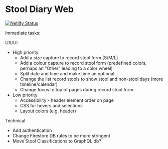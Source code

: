 # Stool Diary Web

[![Netlify Status](https://api.netlify.com/api/v1/badges/24ca0126-16ac-42f2-92c9-377d5591f51b/deploy-status)](https://app.netlify.com/sites/stooldiary/deploys)

Immediate tasks:

UX/UI
- High priority
  * Add a size capture to record stool form (S/M/L)
  * Add a colour capture to record stool form (predefined colors, perhaps an "Other" leading to a color wheel)
  * Split date and time and make time an optional
  * Change the list record stools to show stool and non-stool days (more timeline/calendar)
  * Change focus to top of pages during record stool form
- Low priority
  * Accessibility - header element order on page
  * CSS for hovers and selections
  * Layout colors (e.g. header)
  
Technical
* Add authentication
* Change Firestore DB rules to be more stringent
* Move Stool Classifications to GraphQL db?
